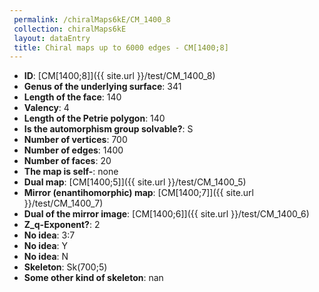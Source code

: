 ```yaml
--- 
 permalink: /chiralMaps6kE/CM_1400_8 
 collection: chiralMaps6kE
 layout: dataEntry
 title: Chiral maps up to 6000 edges - CM[1400;8]
---
```


- **ID**: [CM[1400;8]]({{ site.url }}/test/CM_1400_8)
- **Genus of the underlying surface**: 341
- **Length of the face**: 140
- **Valency**: 4
- **Length of the Petrie polygon**: 140
- **Is the automorphism group solvable?**: S
- **Number of vertices**: 700
- **Number of edges**: 1400
- **Number of faces**: 20
- **The map is self-**: none
- **Dual map**: [CM[1400;5]]({{ site.url }}/test/CM_1400_5)
- **Mirror (enantihomorphic) map**: [CM[1400;7]]({{ site.url }}/test/CM_1400_7)
- **Dual of the mirror image**: [CM[1400;6]]({{ site.url }}/test/CM_1400_6)
- **Z_q-Exponent?**: 2
- **No idea**:  3:7
- **No idea**: Y
- **No idea**: N
- **Skeleton**: Sk(700;5)
- **Some other kind of skeleton**: nan
